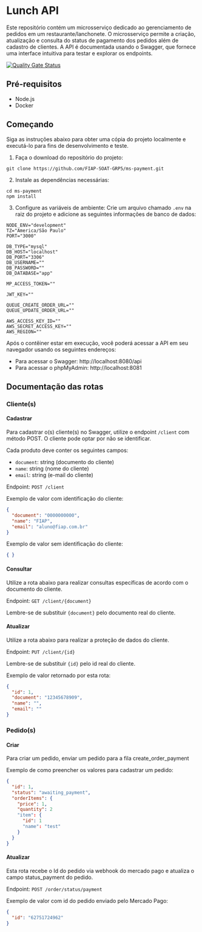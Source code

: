 # Lunch API

Este repositório contém um microsserviço dedicado ao gerenciamento de pedidos em um restaurante/lanchonete. O microsserviço permite a criação, atualização e consulta do status de pagamento dos pedidos além de cadastro de clientes. A API é documentada usando o Swagger, que fornece uma interface intuitiva para testar e explorar os endpoints.

[![Quality Gate Status](https://sonarcloud.io/api/project_badges/measure?project=FIAP-SOAT-GRP5_ms-order&metric=alert_status)](https://sonarcloud.io/summary/new_code?id=FIAP-SOAT-GRP5_ms-order)

## Pré-requisitos

- Node.js
- Docker

## Começando

Siga as instruções abaixo para obter uma cópia do projeto localmente e executá-lo para fins de desenvolvimento e teste.

1. Faça o download do repositório do projeto:
```shell
git clone https://github.com/FIAP-SOAT-GRP5/ms-payment.git
```

2. Instale as dependências necessárias:
```shell
cd ms-payment
npm install
```

3. Configure as variáveis de ambiente:
Crie um arquivo chamado `.env` na raiz do projeto e adicione as seguintes informações de banco de dados:

```
NODE_ENV="development"
TZ="America/São Paulo"
PORT="3000"

DB_TYPE="mysql"
DB_HOST="localhost"
DB_PORT="3306"
DB_USERNAME=""
DB_PASSWORD=""
DB_DATABASE="app"

MP_ACCESS_TOKEN=""

JWT_KEY=""

QUEUE_CREATE_ORDER_URL=""
QUEUE_UPDATE_ORDER_URL=""

AWS_ACCESS_KEY_ID=""
AWS_SECRET_ACCESS_KEY=""
AWS_REGION=""
```


Após o contêiner estar em execução, você poderá acessar a API em seu navegador usando os seguintes endereços:

- Para acessar o Swagger: http://localhost:8080/api
- Para acessar o phpMyAdmin: http://localhost:8081

## Documentação das rotas

### Cliente(s)

#### Cadastrar

Para cadastrar o(s) cliente(s) no Swagger, utilize o endpoint `/client` com método POST.
O cliente pode optar por não se identificar.

Cada produto deve conter os seguintes campos:

- `document`: string (documento do cliente)
- `name`: string (nome do cliente)
- `email`: string (e-mail do cliente)

Endpoint: `POST /client`

Exemplo de valor com identificação do cliente:
```json
{
  "document": "0000000000",
  "name": "FIAP",
  "email": "aluno@fiap.com.br"
}
```

Exemplo de valor sem identificação do cliente:
```json
{ }
```

#### Consultar

Utilize a rota abaixo para realizar consultas específicas de acordo com o documento do cliente.

Endpoint: `GET /client/{document}`

Lembre-se de substituir `{document}` pelo documento real do cliente.

#### Atualizar

Utilize a rota abaixo para realizar a proteção de dados do cliente.

Endpoint: `PUT /client/{id}`

Lembre-se de substituir `{id}` pelo id real do cliente.

Exemplo de valor retornado por esta rota:
```json
{
  "id": 1,
  "document": "12345678909",
  "name": "",
  "email": ""
}
```

### Pedido(s)

#### Criar

Para criar um pedido, enviar um pedido para a fila create_order_payment

Exemplo de como preencher os valores para cadastrar um pedido:
```json
{
  "id": 1,
  "status": "awaiting_payment",
  "orderItems": {
    "price": 1,
    "quantity": 2
    "item": {
      "id": 1
      "name": "test"
    }
  } 
}
```

#### Atualizar

Esta rota recebe o Id do pedido via webhook do mercado pago e atualiza o campo status_payment do pedido.

Endpoint: `POST /order/status/payment`

Exemplo de valor com id do pedido enviado pelo Mercado Pago:
```json
{
  "id": "62751724962"
}
```
